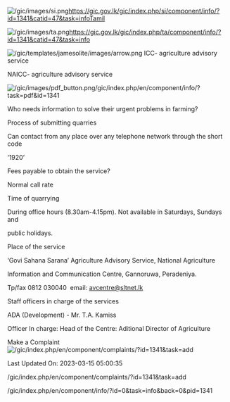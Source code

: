 <!-- Source: https://gic.gov.lk/gic/index.php/en/component/info/?id=1341&catid=47&task=info -->

![/gic/images/si.png](/gic/images/si.png)https://gic.gov.lk/gic/index.php/si/component/info/?id=1341&catid=47&task=infoTamil

![/gic/images/ta.png](/gic/images/ta.png)https://gic.gov.lk/gic/index.php/ta/component/info/?id=1341&catid=47&task=info

![/gic/templates/jamesolite/images/arrow.png](/gic/templates/jamesolite/images/arrow.png) ICC- agriculture advisory service

NAICC- agriculture advisory service

![/gic/images/pdf_button.png](/gic/images/pdf_button.png)/gic/index.php/en/component/info/?task=pdf&id=1341

Who needs information to solve their urgent problems in farming?

Process of submitting quarries

Can contact from any place over any telephone network through the short code

‘1920’

Fees payable to obtain the service?

Normal call rate

Time of quarrying

During office hours (8.30am-4.15pm). Not available in Saturdays, Sundays and

public holidays.

Place of the service

‘Govi Sahana Sarana’ Agriculture Advisory Service, National Agriculture

Information and Communication Centre, Gannoruwa, Peradeniya. 

Tp/fax 0812 030040  email: avcentre@sltnet.lk

Staff officers in charge of the services

ADA (Development) - Mr. T.A. Kamiss 

Officer In charge: Head of the Centre: Aditional Director of Agriculture

Make a Complaint ![/gic/index.php/en/component/complaints/?id=1341&task=add](/gic/index.php/en/component/complaints/?id=1341&task=add)

Last Updated On: 2023-03-15 05:00:35

/gic/index.php/en/component/complaints/?id=1341&task=add

/gic/index.php/en/component/info/?id=0&task=info&back=0&pid=1341